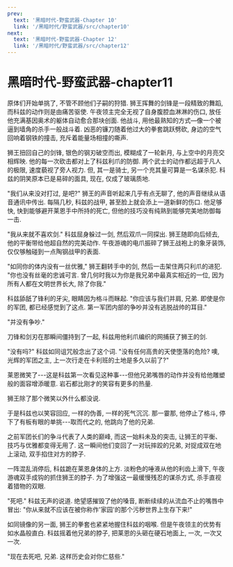 ```yaml
---
prev:
  text: '黑暗时代-野蛮武器-Chapter 10'
  link: '/黑暗时代/野蛮武器/src/chapter10'
next:
  text: '黑暗时代-野蛮武器-Chapter 12'
  link: '/黑暗时代/野蛮武器/src/chapter12'
---
```


# 黑暗时代-野蛮武器-chapter11

原体们开始单挑了, 不管不顾他们子嗣的狩猎. 狮王挥舞的剑锋是一段精致的舞蹈, 而科兹的动作则是由痛苦驱使. 午夜领主完全无视了自身腹腔血淋淋的伤口, 放任他充满基因奥术的躯体自动愈合那块创面. 他战斗, 用他最熟知的方式—像一个被逼到墙角的杀手一般战斗着. 凶恶的镰刀随着他过大的拳套跳跃劈砍, 身边的空气回响着钢铁的撞击, 充斥着能量场相撞的嘶声.

狮王扭回自己的剑锋, 银色的钢刃破空而出, 模糊成了一轮新月, 与上空中的月亮交相辉映. 他的每一次砍击都对上了科兹利爪的防御. 两个武士的动作都远超于凡人的极限, 速度藐视了旁人视力. 但, 其一是骑士, 另一个充其量可算是一名谋杀犯. 科兹的阴笑原本已是易碎的面具, 现在, 仅成了玻璃质地.

"我们从来没对打过, 是吧?" 狮王的声音听起来几乎有点无聊了, 他的声音继续从语音通讯中传出. 每隔几秒, 科兹的战甲, 甚至脸上就会添上一道新鲜的伤口. 他足够快, 快到能够避开莱恩手中所持的死亡, 但他的技巧没有纯熟到能够完美地防御每一击.

"我从来就不喜欢剑." 科兹屈身躲过一剑, 然后双爪一同探出. 狮王随即向后倾去, 他的平衡带给他超自然的完美动作. 午夜游魂的电爪振碎了狮王战袍上的象牙装饰, 仅仅够触碰到一点陶钢战甲的表面.

"如同你的体内没有一丝优雅," 狮王翻转手中的剑, 然后一击架住两只利爪的进犯. "你也没有丝毫的忠诚可言. 曾几何时我以为你是我兄弟中最真实相近的一位, 因为所有人都在文明世界长大, 除了你我."

科兹舔舐了锋利的牙尖, 眼睛因为格斗而眯起. "你应该与我们并肩, 兄弟. 即使是你的军团, 都已经感觉到了这点. 第一军团内部的争吵并没有逃脱战帅的耳目."

"并没有争吵."

刀锋和剑刃在那瞬间僵持到了一起, 科兹用他利爪编织的网捕获了狮王的剑.

"没有吗?" 科兹如同诅咒般念出了这个词. "没有任何高贵的天使堕落的危险? 噢, 光辉的军团之主, 上一次行走在卡利班的土地是多久以前了?"

莱恩微笑了---这是科兹第一次看见这种事---但他兄弟嘴唇的动作并没有给他雕塑般的面容增添暖意. 岩石都比刚才的笑容有更多的热量.

狮王除了那个微笑以外什么都没说.

于是科兹也以笑容回应, 一样的伪善, 一样的死气沉沉. 那一霎那, 他停止了格斗, 停下了有板有眼的单挑---取而代之的, 他跳向了他的兄弟.

之前军团长们的争斗代表了人类的巅峰, 而这一始料未及的突击, 让狮王的平衡、技巧与优雅都变得无用了. 这一瞬间他们变回了一对玩摔跤的兄弟, 对捉成双在地上滚动, 双手掐住对方的脖子.

一阵混乱消停后, 科兹跪在莱恩身体的上方. 淡粉色的唾液从他的利齿上滑下, 午夜游魂双手成钩的抓住狮王的脖子. 为了增强这一最缓慢残忍的谋杀方式, 杀手直视着猎物的双眼.

"死吧." 科兹无声的说道. 绝望感摧毁了他的嗓音, 断断续续的从流血不止的嘴唇中冒出: "你从来就不应该在被你称作'家园'的那个污秽世界上生存下来!"

如同镜像的另一面, 狮王的拳套也紧紧地握住科兹的咽喉. 但是午夜领主的优势有如水晶般直白. 科兹摇着他兄弟的脖子, 把莱恩的头砸在硬石地面上, 一次, 一次又一次.

"现在去死吧, 兄弟. 这样历史会对你仁慈些."
